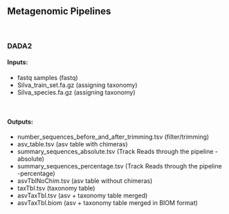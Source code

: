 ## Metagenomic Pipelines

<br>

### DADA2

#### Inputs:
* fastq samples (fastq)
* Silva_train_set.fa.gz (assigning taxonomy)
* Silva_species.fa.gz  (assigning taxonomy)

<br>

#### Outputs:
* number_sequences_before_and_after_trimming.tsv (filter/trimming)
* asv_table.tsv (asv table with chimeras)
* summary_sequences_absolute.tsv (Track Reads through the pipeline -absolute)
* summary_sequences_percentage.tsv (Track Reads through the pipeline -percentage)
* asvTblNoChim.tsv (asv table without chimeras)
* taxTbl.tsv (taxonomy table)
* asvTaxTbl.tsv (asv + taxonomy table merged)
* asvTaxTbl.biom (asv + taxonomy table merged in BIOM format)





